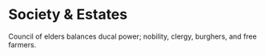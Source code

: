 # Society & Estates
Council of elders balances ducal power; nobility, clergy, burghers, and free farmers.

